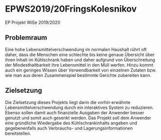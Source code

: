 # EPWS2019/20FringsKolesnikov
EP Projekt WiSe 2019/2020

## Problemraum
Eine hohe Lebensmittelverschwendung im normalen Haushalt rührt oft daher, dass die Menschen eine schlechte bis keine genaue Übersicht über ihren Inhalt im Kühlschrank haben und daher aufgrund von Überschreitung der Mindesthaltbarkeit ihre Lebensmittel in den Müll werfen. Hinzu kommt auch ein geringes Wissen über Verwendbarkeit von einzelnen Zutaten bzw. wie man aus deren Zusammenspiel bestimmte Gerichte zubereiten kann.  

## Zielsetzung
Die Zielsetzung dieses Projekts liegt darin die vorhin erwähnte Lebensmittelverschwendung durch ein interaktives System zu reduzieren. Ebenso sollen damit auch finanzielle Ausgaben der Anwender besser genutzt und somit auch gesenkt werden. Das Projekt soll dem Anwender eine gründliche Wiedergabe des Kühlschrankinhalts angeben und gegebenenfalls auch Verbrauchs- und Lagerungsinformationen bereitstellen. 
